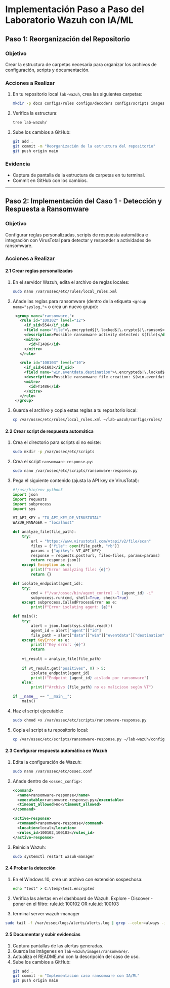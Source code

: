 # Implementación Paso a Paso del Laboratorio Wazuh con IA/ML

## Paso 1: Reorganización del Repositorio

### Objetivo
Crear la estructura de carpetas necesaria para organizar los archivos de configuración, scripts y documentación.

### Acciones a Realizar
1. En tu repositorio local `lab-wazuh`, crea las siguientes carpetas:
   ```bash
   mkdir -p docs configs/rules configs/decoders configs/scripts images vagrant
   ```

2. Verifica la estructura:
   ```bash
   tree lab-wazuh/
   ```

3. Sube los cambios a GitHub:
   ```bash
   git add .
   git commit -m "Reorganización de la estructura del repositorio"
   git push origin main
   ```

### Evidencia
- Captura de pantalla de la estructura de carpetas en tu terminal.
- Commit en GitHub con los cambios.

---

## Paso 2: Implementación del Caso 1 - Detección y Respuesta a Ransomware

### Objetivo
Configurar reglas personalizadas, scripts de respuesta automática e integración con VirusTotal para detectar y responder a actividades de ransomware.

### Acciones a Realizar

#### 2.1 Crear reglas personalizadas
1. En el servidor Wazuh, edita el archivo de reglas locales:
   ```bash
   sudo nano /var/ossec/etc/rules/local_rules.xml
   ```

2. Añade las reglas para ransomware (dentro de la etiqueta `<group name="syslog,">` o crea un nuevo grupo):
   ```xml
	<group name="ransomware,">
	  <rule id="100102" level="12">
		<if_sid>554</if_sid>
		<field name="file">\.encrypted$|\.locked$|\.crypto$|\.ransom$</field>
		<description>Possible ransomware activity detected: $(file)</description>
		<mitre>
		  <id>T1486</id>
		</mitre>
	  </rule>

	  <rule id="100103" level="10">
		<if_sid>61603</if_sid>
		<field name="win.eventdata.destination">\.encrypted$|\.locked$|\.crypto$|\.ransom$</field>
		<description>Possible ransomware file creation: $(win.eventdata.destination)</description>
		<mitre>
		  <id>T1486</id>
		</mitre>
	  </rule>
	</group>
   ```

3. Guarda el archivo y copia estas reglas a tu repositorio local:
   ```bash
   cp /var/ossec/etc/rules/local_rules.xml ~/lab-wazuh/configs/rules/
   ```

#### 2.2 Crear script de respuesta automática
1. Crea el directorio para scripts si no existe:
   ```bash
   sudo mkdir -p /var/ossec/etc/scripts
   ```

2. Crea el script `ransomware-response.py`:
   ```bash
   sudo nano /var/ossec/etc/scripts/ransomware-response.py
   ```

3. Pega el siguiente contenido (ajusta la API key de VirusTotal):
   ```python
   #!/usr/bin/env python3
   import json
   import requests
   import subprocess
   import sys

   VT_API_KEY = "TU_API_KEY_DE_VIRUSTOTAL"
   WAZUH_MANAGER = "localhost"

   def analyze_file(file_path):
       try:
           url = "https://www.virustotal.com/vtapi/v2/file/scan"
           files = {"file": open(file_path, "rb")}
           params = {"apikey": VT_API_KEY}
           response = requests.post(url, files=files, params=params)
           return response.json()
       except Exception as e:
           print(f"Error analyzing file: {e}")
           return {}

   def isolate_endpoint(agent_id):
       try:
           cmd = f"/var/ossec/bin/agent_control -l {agent_id} -i"
           subprocess.run(cmd, shell=True, check=True)
       except subprocess.CalledProcessError as e:
           print(f"Error isolating agent: {e}")

   def main():
       try:
           alert = json.loads(sys.stdin.read())
           agent_id = alert["agent"]["id"]
           file_path = alert["data"]["win"]["eventdata"]["destination"]
       except KeyError as e:
           print(f"Key error: {e}")
           return
       
       vt_result = analyze_file(file_path)
       
       if vt_result.get("positives", 0) > 5:
           isolate_endpoint(agent_id)
           print(f"Endpoint {agent_id} aislado por ransomware")
       else:
           print(f"Archivo {file_path} no es malicioso según VT")

   if __name__ == "__main__":
       main()
   ```

4. Haz el script ejecutable:
   ```bash
   sudo chmod +x /var/ossec/etc/scripts/ransomware-response.py
   ```

5. Copia el script a tu repositorio local:
   ```bash
   cp /var/ossec/etc/scripts/ransomware-response.py ~/lab-wazuh/configs/scripts/
   ```

#### 2.3 Configurar respuesta automática en Wazuh
1. Edita la configuración de Wazuh:
   ```bash
   sudo nano /var/ossec/etc/ossec.conf
   ```

2. Añade dentro de `<ossec_config>`:
   ```xml
   <command>
     <name>ransomware-response</name>
     <executable>ransomware-response.py</executable>
     <timeout_allowed>no</timeout_allowed>
   </command>

   <active-response>
     <command>ransomware-response</command>
     <location>local</location>
     <rules_id>100102,100103</rules_id>
   </active-response>
   ```

3. Reinicia Wazuh:
   ```bash
   sudo systemctl restart wazuh-manager
   ```

#### 2.4 Probar la detección
1. En el Windows 10, crea un archivo con extensión sospechosa:
   ```cmd
   echo "test" > C:\temp\test.encrypted
   ```

2. Verifica las alertas en el dashboard de Wazuh.
	Explore - Discover - poner en el filtro: rule.id: 100102 OR rule.id: 100103


3.	terminal server wazuh-manager
   ```bash
   sudo tail -f /var/ossec/logs/alerts/alerts.log | grep --color=always -i "encrypted\|100102\|100103"
   ```



#### 2.5 Documentar y subir evidencias
1. Captura pantallas de las alertas generadas.
2. Guarda las imágenes en `lab-wazuh/images/ransomware/`.
3. Actualiza el README.md con la descripción del caso de uso.
4. Sube los cambios a GitHub:
   ```bash
   git add .
   git commit -m "Implementación caso ransomware con IA/ML"
   git push origin main
   ```


